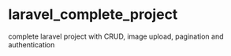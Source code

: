 # laravel_complete_project
complete laravel project with CRUD, image upload, pagination and authentication
